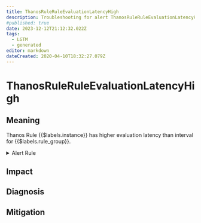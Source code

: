 ```yaml
---
title: ThanosRuleRuleEvaluationLatencyHigh
description: Troubleshooting for alert ThanosRuleRuleEvaluationLatencyHigh
#published: true
date: 2023-12-12T21:12:32.022Z
tags: 
  - LGTM
  - generated
editor: markdown
dateCreated: 2020-04-10T18:32:27.079Z
---
```


# ThanosRuleRuleEvaluationLatencyHigh

## Meaning
[//]: # "Short paragraph that explains what the alert means"
Thanos Rule {{$labels.instance}} has higher evaluation latency than interval for {{$labels.rule_group}}.

<details>
  <summary>Alert Rule</summary>

{{% rule "thanos/thanos-ruler.yml" "ThanosRuleRuleEvaluationLatencyHigh" %}}

<!-- Rule when generated

```yaml
alert: ThanosRuleRuleEvaluationLatencyHigh
expr: (sum by (job, instance, rule_group) (prometheus_rule_group_last_duration_seconds{job=~".*thanos-rule.*"}) > sum by (job, instance, rule_group) (prometheus_rule_group_interval_seconds{job=~".*thanos-rule.*"}))
for: 5m
labels:
    severity: warning
annotations:
    summary: Thanos Rule Rule Evaluation Latency High (instance {{ $labels.instance }})
    description: |-
        Thanos Rule {{$labels.instance}} has higher evaluation latency than interval for {{$labels.rule_group}}.
          VALUE = {{ $value }}
          LABELS = {{ $labels }}
    runbook: https://github.com/srerun/prometheus-alerts/blob/main/content/runbooks/thanos-ruler/ThanosRuleRuleEvaluationLatencyHigh.md

```

-->

</details>


## Impact
[//]: # "What could / will happen if the alert is not addressed"



## Diagnosis
[//]: # "Steps to take to identify the cause of the problem"



## Mitigation
[//]: # "The steps necessary to resolve the alert"
